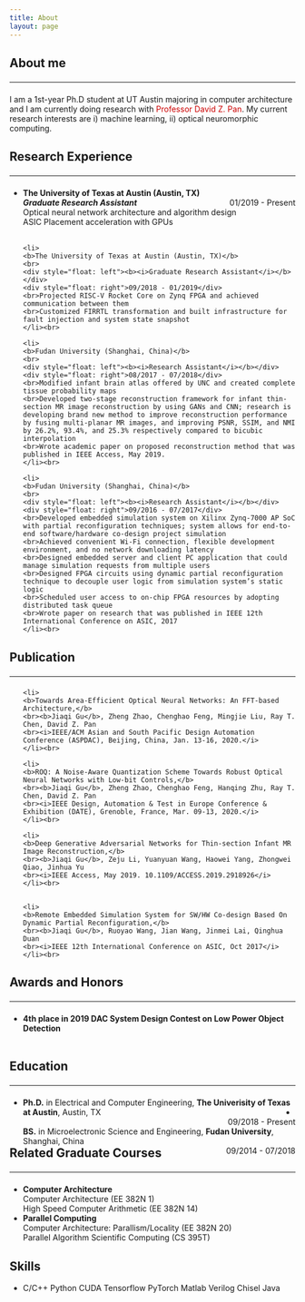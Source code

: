 ```yaml
---
title: About
layout: page
---
```


<h2>About me<hr></h2>
<p>I am a 1st-year Ph.D student at UT Austin majoring in computer architecture and I am currently doing research with <a href="http://users.ece.utexas.edu/~dpan/" style="text-decoration : none;color: #cc0000"> Professor David Z. Pan</a>. My current research interests are i) machine learning, ii) optical neuromorphic computing.
</p>


<h2>Research Experience<hr></h2>
<ul> 
    <li>
    <b>The University of Texas at Austin (Austin, TX)</b>
    <br>
    <div style="float: left"><b><i>Graduate Research Assistant</i></b></div>
    <div style="float: right">01/2019 - Present</div>
    <br>Optical neural network architecture and algorithm design
    <br>ASIC Placement acceleration with GPUs
    </li><br>
	
    <li>
    <b>The University of Texas at Austin (Austin, TX)</b>
    <br>
    <div style="float: left"><b><i>Graduate Research Assistant</i></b></div>
    <div style="float: right">09/2018 - 01/2019</div>
    <br>Projected RISC-V Rocket Core on Zynq FPGA and achieved communication between them
    <br>Customized FIRRTL transformation and built infrastructure for fault injection and system state snapshot
    </li><br>

    <li>
    <b>Fudan University (Shanghai, China)</b>
    <br>
    <div style="float: left"><b><i>Research Assistant</i></b></div>
    <div style="float: right">08/2017 - 07/2018</div>
    <br>Modified infant brain atlas offered by UNC and created complete tissue probability maps
    <br>Developed two-stage reconstruction framework for infant thin-section MR image reconstruction by using GANs and CNN; research is developing brand new method to improve reconstruction performance by fusing multi-planar MR images, and improving PSNR, SSIM, and NMI by 26.2%, 93.4%, and 25.3% respectively compared to bicubic interpolation
    <br>Wrote academic paper on proposed reconstruction method that was published in IEEE Access, May 2019.
    </li><br>

    <li>
    <b>Fudan University (Shanghai, China)</b>
    <br>
    <div style="float: left"><b><i>Research Assistant</i></b></div>
    <div style="float: right">09/2016 - 07/2017</div>
    <br>Developed embedded simulation system on Xilinx Zynq-7000 AP SoC with partial reconfiguration techniques; system allows for end-to-end software/hardware co-design project simulation
    <br>Achieved convenient Wi-Fi connection, flexible development environment, and no network downloading latency
    <br>Designed embedded server and client PC application that could manage simulation requests from multiple users
    <br>Designed FPGA circuits using dynamic partial reconfiguration technique to decouple user logic from simulation system’s static logic
    <br>Scheduled user access to on-chip FPGA resources by adopting distributed task queue
    <br>Wrote paper on research that was published in IEEE 12th International Conference on ASIC, 2017
    </li><br>
    
</ul>

<h2>Publication<hr></h2>
<ul>

    <li>
    <b>Towards Area-Efficient Optical Neural Networks: An FFT-based Architecture,</b>
    <br><b>Jiaqi Gu</b>, Zheng Zhao, Chenghao Feng, Mingjie Liu, Ray T. Chen, David Z. Pan
    <br><i>IEEE/ACM Asian and South Pacific Design Automation Conference (ASPDAC), Beijing, China, Jan. 13-16, 2020.</i>
    </li><br>
    
    <li>
    <b>ROQ: A Noise-Aware Quantization Scheme Towards Robust Optical Neural Networks with Low-bit Controls,</b>
    <br><b>Jiaqi Gu</b>, Zheng Zhao, Chenghao Feng, Hanqing Zhu, Ray T. Chen, David Z. Pan
    <br><i>IEEE Design, Automation & Test in Europe Conference & Exhibition (DATE), Grenoble, France, Mar. 09-13, 2020.</i>
    </li><br>
    
    <li>
    <b>Deep Generative Adversarial Networks for Thin-section Infant MR Image Reconstruction,</b>
    <br><b>Jiaqi Gu</b>, Zeju Li, Yuanyuan Wang, Haowei Yang, Zhongwei Qiao, Jinhua Yu
    <br><i>IEEE Access, May 2019. 10.1109/ACCESS.2019.2918926</i>
    </li><br>


    <li>
    <b>Remote Embedded Simulation System for SW/HW Co-design Based On Dynamic Partial Reconfiguration,</b>
    <br><b>Jiaqi Gu</b>, Ruoyao Wang, Jian Wang, Jinmei Lai, Qinghua Duan
    <br><i>IEEE 12th International Conference on ASIC, Oct 2017</i>
    </li><br>

</ul>

<h2>Awards and Honors<hr></h2>
<ul>
    <li>
    <b>4th place in 2019 DAC System Design Contest on Low Power Object Detection</b>
    </li><br>
</ul>


<h2>Education<hr></h2>
<ul>
    <li>
    <div style="float: left"><b>Ph.D.</b> in Electrical and Computer Engineering, <b>The Univerisity of Texas at Austin</b>, Austin, TX</div>
    <div style="float: right">09/2018 - Present</div>
    </li>
    <li>
    <div style="float: left"><b>BS.</b> in Microelectronic Science and Engineering, <b>Fudan University</b>, Shanghai, China</div>
    <div style="float: right">09/2014 - 07/2018</div>
    </li>
</ul>


<h2>Related Graduate Courses<hr></h2>
<ul>
    <li><b>Computer Architecture</b><br>
    Computer Architecture (EE 382N 1) <br>
    High Speed Computer Arithmetic (EE 382N 14) <br>
    </li>
    <li><b>Parallel Computing</b><br>
    Computer Architecture: Parallism/Locality (EE 382N 20) <br>
    Parallel Algorithm Scientific Computing (CS 395T) <br>
    </li>
</ul>


<h2>Skills</h2>
<ul class="skill-list">
	<li>C/C++ Python CUDA Tensorflow PyTorch Matlab Verilog Chisel Java</li>
</ul>

